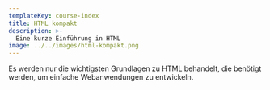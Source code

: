 ```yaml
---
templateKey: course-index
title: HTML kompakt
description: >-
  Eine kurze Einführung in HTML
image: ../../images/html-kompakt.png
---
```


Es werden nur die wichtigsten Grundlagen zu HTML behandelt, die benötigt werden,
um einfache Webanwendungen zu entwickeln.
